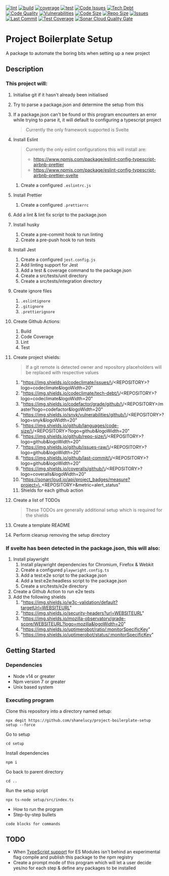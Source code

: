 [![lint](https://github.com/ShaneLucy/project-boilerplate-setup/actions/workflows/lint.yml/badge.svg)](https://github.com/ShaneLucy/project-boilerplate-setup/actions/workflows/lint.yml/badge.svg) [![build](https://github.com/ShaneLucy/project-boilerplate-setup/actions/workflows/build.yml/badge.svg)](https://github.com/ShaneLucy/project-boilerplate-setup/actions/workflows/build.yml/badge.svg) [![coverage](https://github.com/ShaneLucy/project-boilerplate-setup/actions/workflows/coverage.yml/badge.svg)](https://github.com/ShaneLucy/project-boilerplate-setup/actions/workflows/coverage.yml/badge.svg) [![test](https://github.com/ShaneLucy/project-boilerplate-setup/actions/workflows/test.yml/badge.svg)](https://github.com/ShaneLucy/project-boilerplate-setup/actions/workflows/test.yml/badge.svg) [![Code Issues](https://img.shields.io/codeclimate/issues/ShaneLucy/project-boilerplate-setup?logo=codeclimate&logoWidth=20)](https://img.shields.io/codeclimate/issues/ShaneLucy/project-boilerplate-setup?logo=codeclimate&logoWidth=20) [![Tech Debt](https://img.shields.io/codeclimate/tech-debt/ShaneLucy/project-boilerplate-setup?logo=codeclimate&logoWidth=20)](https://img.shields.io/codeclimate/tech-debt/ShaneLucy/project-boilerplate-setup?logo=codeclimate&logoWidth=20) [![Code Quality](https://img.shields.io/codefactor/grade/github/ShaneLucy/project-boilerplate-setup/master?logo=codefactor&logoWidth=20)](https://img.shields.io/codefactor/grade/github/ShaneLucy/project-boilerplate-setup/master?logo=codefactor&logoWidth=20) [![Vulnerabilities](https://img.shields.io/snyk/vulnerabilities/github/ShaneLucy/project-boilerplate-setup?logo=snyk&logoWidth=20)](https://img.shields.io/snyk/vulnerabilities/github/ShaneLucy/project-boilerplate-setup?logo=snyk&logoWidth=20) [![Code Size](https://img.shields.io/github/languages/code-size/ShaneLucy/project-boilerplate-setup?logo=github&logoWidth=20)](https://img.shields.io/github/languages/code-size/ShaneLucy/project-boilerplate-setup?logo=github&logoWidth=20) [![Repo Size](https://img.shields.io/github/repo-size/ShaneLucy/project-boilerplate-setup?logo=github&logoWidth=20)](https://img.shields.io/github/repo-size/ShaneLucy/project-boilerplate-setup?logo=github&logoWidth=20) [![Issues](https://img.shields.io/github/issues-raw/ShaneLucy/project-boilerplate-setup?logo=github&logoWidth=20)](https://img.shields.io/github/issues-raw/ShaneLucy/project-boilerplate-setup?logo=github&logoWidth=20) [![Last Commit](https://img.shields.io/github/last-commit/ShaneLucy/project-boilerplate-setup?logo=github&logoWidth=20)](https://img.shields.io/github/last-commit/ShaneLucy/project-boilerplate-setup?logo=github&logoWidth=20) [![Test Coverage](https://img.shields.io/coveralls/github/ShaneLucy/project-boilerplate-setup?logo=coveralls&logoWidth=20)](https://img.shields.io/coveralls/github/ShaneLucy/project-boilerplate-setup?logo=coveralls&logoWidth=20) [![Sonar Cloud Quality Gate](https://sonarcloud.io/api/project_badges/measure?project=ShaneLucy_project-boilerplate-setup&metric=alert_status)](https://sonarcloud.io/api/project_badges/measure?project=ShaneLucy_project-boilerplate-setup&metric=alert_status)

# Project Boilerplate Setup

A package to automate the boring bits when setting up a new project

## Description

### This project will:

1. Initialise git if it hasn't already been initialised
2. Try to parse a package.json and determine the setup from this
3. If a package.json can't be found or this program encounters an error while trying to parse it, it will default to configuring a typescript project
   > Currently the only framework supported is Svelte
4. Install Eslint

   > Currently the only eslint configurations this will install are:
   >
   > - https://www.npmjs.com/package/eslint-config-typescript-airbnb-prettier
   > - https://www.npmjs.com/package/eslint-config-typescript-airbnb-prettier-svelte

   1. Create a configured `.eslintrc.js`

5. Install Prettier
   1. Create a configured `.prettierrc`
6. Add a lint & lint fix script to the package.json
7. Install husky
   1. Create a pre-commit hook to run linting
   2. Create a pre-push hook to run tests
8. Install Jest
   1. Create a configured `jest.config.js`
   2. Add linting support for Jest
   3. Add a test & coverage command to the package.json
   4. Create a src/tests/unit directory
   5. Create a src/tests/integration directory
9. Create ignore files
   1. `.eslintignore`
   2. `.gitignore`
   3. `.prettierignore`
10. Create Github Actions:
    1. Build
    2. Code Coverage
    3. Lint
    4. Test
11. Create project shields:
    > If a git remote is detected owner and repository placeholders will be replaced with respective values
    1. "https://img.shields.io/codeclimate/issues/\<OWNER>/\<REPOSITORY>?logo=codeclimate&logoWidth=20"
    2. "https://img.shields.io/codeclimate/tech-debt/\<OWNER>/\<REPOSITORY>?logo=codeclimate&logoWidth=20"
    3. "https://img.shields.io/codefactor/grade/github/\<OWNER>/\<REPOSITORY>/master?logo=codefactor&logoWidth=20"
    4. "https://img.shields.io/snyk/vulnerabilities/github/\<OWNER>/\<REPOSITORY>?logo=snyk&logoWidth=20"
    5. "https://img.shields.io/github/languages/code-size/\<OWNER>/\<REPOSITORY>?logo=github&logoWidth=20"
    6. "https://img.shields.io/github/repo-size/\<OWNER>/\<REPOSITORY>?logo=github&logoWidth=20"
    7. "https://img.shields.io/github/issues-raw/\<OWNER>/\<REPOSITORY>?logo=github&logoWidth=20"
    8. "https://img.shields.io/github/last-commit/\<OWNER>/\<REPOSITORY>?logo=github&logoWidth=20"
    9. "https://img.shields.io/coveralls/github/\<OWNER>/\<REPOSITORY>?logo=coveralls&logoWidth=20"
    10. "https://sonarcloud.io/api/project_badges/measure?project=\<OWNER>\_\<REPOSITORY>&metric=alert_status"
    11. Shields for each github action
12. Create a list of TODOs
    > These TODOs are generally additional setup which is required for the shields
13. Create a template README
14. Perform cleanup removing the setup directory

### If svelte has been detected in the package.json, this will also:

1. Install playwright
   1. Install playwright dependencies for Chromium, Firefox & Webkit
   2. Create a configured `playwright.config.ts`
   3. Add a test:e2e script to the package.json
   4. Add a test:e2e:headless script to the package.json
   5. Create a src/tests/e2e directory
2. Create a Github Action to run e2e tests
3. Add the following shields
   1. "https://img.shields.io/w3c-validation/default?targetUrl=WEBSITEURL"
   2. "https://img.shields.io/security-headers?url=WEBSITEURL"
   3. "https://img.shields.io/mozilla-observatory/grade-score/WEBSITEURL?logo=mozilla&logoWidth=20"
   4. "https://img.shields.io/uptimerobot/ratio/:monitorSpecificKey"
   5. "https://img.shields.io/uptimerobot/status/:monitorSpecificKey"

## Getting Started

### Dependencies

- Node v14 or greater
- Npm version 7 or greater
- Unix based system

### Executing program

Clone this repository into a directory named setup:

```
npx degit https://github.com/shanelucy/project-boilerplate-setup  setup --force
```

Go to setup

```
cd setup
```

Install dependencies

```
npm i
```

Go back to parent directory

```
cd ..
```

Run the setup script

```
npx ts-node setup/src/index.ts
```

- How to run the program
- Step-by-step bullets

```
code blocks for commands
```

## TODO

- When [TypeScript support](https://www.typescriptlang.org/docs/handbook/release-notes/typescript-4-5.html#esm-nodejs) for ES Modules isn't behind an experimental flag compile and publish this package to the npm registry
- Create a prompt mode of this program which will let a user decide yes/no for each step & define any packages to be installed
